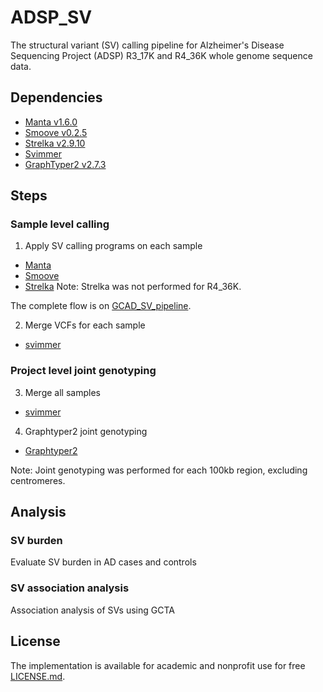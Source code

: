 # ADSP_SV
The structural variant (SV) calling pipeline for Alzheimer's Disease Sequencing Project (ADSP) R3_17K and R4_36K whole genome sequence data.

## Dependencies
- [Manta v1.6.0](https://github.com/Illumina/manta/releases/tag/v1.6.0)
- [Smoove v0.2.5](https://github.com/brentp/smoove/releases/tag/v0.2.5)
- [Strelka v2.9.10](https://github.com/Illumina/strelka/releases/tag/v2.9.10)
- [Svimmer](https://github.com/DecodeGenetics/svimmer)
- [GraphTyper2 v2.7.3](https://github.com/DecodeGenetics/graphtyper/releases/tag/v2.7.3)

## Steps
### Sample level calling
1. Apply SV calling programs on each sample
- [Manta](sample_level_calling/Snakefile-Manta)
- [Smoove](sample_level_calling/Snakefile-Smoove)
- [Strelka](sample_level_calling/Snakefile-Strelka) Note: Strelka was not performed for R4_36K.

The complete flow is on [GCAD_SV_pipeline](https://bitbucket.org/ottov123/sv-pipeline/src/master/).

2. Merge VCFs for each sample
- [svimmer](sample_level_calling/svimmer.sh)

### Project level joint genotyping
3. Merge all samples
- [svimmer](Graphtyper2/svimmer_merge.sh)

4. Graphtyper2 joint genotyping
- [Graphtyper2](Graphtyper2/run_graphtyper.sh)

Note: Joint genotyping was performed for each 100kb region, excluding centromeres.

## Analysis
### SV burden
Evaluate SV burden in AD cases and controls

### SV association analysis
Association analysis of SVs using GCTA


## License
The implementation is available for academic and nonprofit use for free [LICENSE.md](LICENSE.md).
